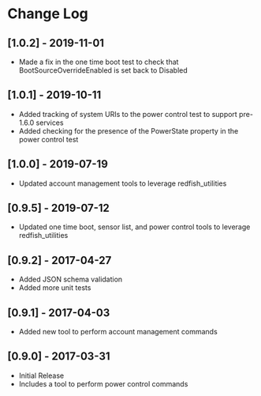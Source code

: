 # Change Log

## [1.0.2] - 2019-11-01
- Made a fix in the one time boot test to check that BootSourceOverrideEnabled is set back to Disabled

## [1.0.1] - 2019-10-11
- Added tracking of system URIs to the power control test to support pre-1.6.0 services
- Added checking for the presence of the PowerState property in the power control test

## [1.0.0] - 2019-07-19
- Updated account management tools to leverage redfish_utilities

## [0.9.5] - 2019-07-12
- Updated one time boot, sensor list, and power control tools to leverage redfish_utilities

## [0.9.2] - 2017-04-27
- Added JSON schema validation
- Added more unit tests

## [0.9.1] - 2017-04-03
- Added new tool to perform account management commands

## [0.9.0] - 2017-03-31
- Initial Release
- Includes a tool to perform power control commands
